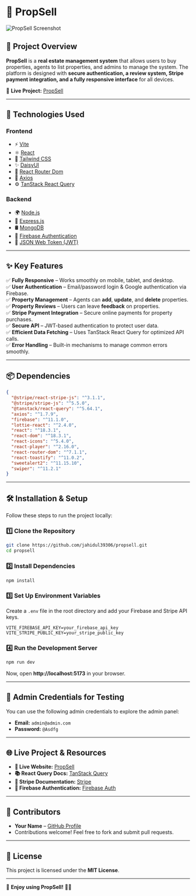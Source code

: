 # 🏡 PropSell

![PropSell Screenshot](https://via.placeholder.com/1000x500?text=PropSell+Screenshot) <!-- Replace with an actual screenshot -->

## 📌 Project Overview

**PropSell** is a **real estate management system** that allows users to buy properties, agents to list properties, and admins to manage the system. The platform is designed with **secure authentication, a review system, Stripe payment integration, and a fully responsive interface** for all devices.

🔗 **Live Project:** [PropSell](https://propsell-6cc42.web.app)

---

## 🚀 Technologies Used

### **Frontend**
- ⚡ [Vite](https://vitejs.dev/)
- ⚛️ [React](https://react.dev/)
- 🎨 [Tailwind CSS](https://tailwindcss.com/)
- ✨ [DaisyUI](https://daisyui.com/)
- 🔀 [React Router Dom](https://reactrouter.com/en/main)
- 🔄 [Axios](https://axios-http.com/)
- ⚙️ [TanStack React Query](https://tanstack.com/query/latest)

### **Backend**
- 🌍 [Node.js](https://nodejs.org/)
- 🚀 [Express.js](https://expressjs.com/)
- 🛢️ [MongoDB](https://www.mongodb.com/)
- 🔐 [Firebase Authentication](https://firebase.google.com/)
- 🔑 [JSON Web Token (JWT)](https://jwt.io/)

---

## ✨ Key Features

✅ **Fully Responsive** – Works smoothly on mobile, tablet, and desktop.  
✅ **User Authentication** – Email/password login & Google authentication via Firebase.  
✅ **Property Management** – Agents can **add**, **update**, and **delete** properties.  
✅ **Property Reviews** – Users can leave **feedback** on properties.  
✅ **Stripe Payment Integration** – Secure online payments for property purchases.  
✅ **Secure API** – JWT-based authentication to protect user data.  
✅ **Efficient Data Fetching** – Uses TanStack React Query for optimized API calls.  
✅ **Error Handling** – Built-in mechanisms to manage common errors smoothly.  

---

## 📦 Dependencies

```json
{
  "@stripe/react-stripe-js": "^3.1.1",
  "@stripe/stripe-js": "^5.5.0",
  "@tanstack/react-query": "^5.64.1",
  "axios": "^1.7.9",
  "firebase": "^11.1.0",
  "lottie-react": "^2.4.0",
  "react": "^18.3.1",
  "react-dom": "^18.3.1",
  "react-icons": "^5.4.0",
  "react-player": "^2.16.0",
  "react-router-dom": "^7.1.1",
  "react-toastify": "^11.0.2",
  "sweetalert2": "^11.15.10",
  "swiper": "^11.2.1"
}
```

---

## 🛠️ Installation & Setup

Follow these steps to run the project locally:

### **1️⃣ Clone the Repository**
```sh
git clone https://github.com/jahidul39306/propsell.git
cd propsell
```

### **2️⃣ Install Dependencies**
```sh
npm install
```

### **3️⃣ Set Up Environment Variables**
Create a `.env` file in the root directory and add your Firebase and Stripe API keys.

```env
VITE_FIREBASE_API_KEY=your_firebase_api_key
VITE_STRIPE_PUBLIC_KEY=your_stripe_public_key
```

### **4️⃣ Run the Development Server**
```sh
npm run dev
```
Now, open **http://localhost:5173** in your browser.

---

## 🔑 Admin Credentials for Testing
You can use the following admin credentials to explore the admin panel:

- **Email:** `admin@admin.com`
- **Password:** `@Asdfg`

---

## 🌐 Live Project & Resources

- **🔗 Live Website:** [PropSell](https://propsell-6cc42.web.app)
- **📚 React Query Docs:** [TanStack Query](https://tanstack.com/query)
- **🛒 Stripe Documentation:** [Stripe](https://stripe.com/docs)
- **🔐 Firebase Authentication:** [Firebase Auth](https://firebase.google.com/docs/auth)

---

## 🤝 Contributors

- **Your Name** – [GitHub Profile](https://github.com/yourusername)
- Contributions welcome! Feel free to fork and submit pull requests.

---

## 📜 License

This project is licensed under the **MIT License**.

---

🚀 **Enjoy using PropSell!** 🏡✨
